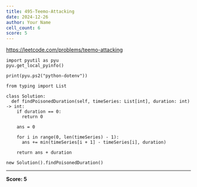 ```yaml
---
title: 495-Teemo-Attacking
date: 2024-12-26
author: Your Name
cell_count: 6
score: 5
---
```


https://leetcode.com/problems/teemo-attacking


```
import pyutil as pyu
pyu.get_local_pyinfo()
```


```
print(pyu.ps2("python-dotenv"))
```


```
from typing import List
```


```
class Solution:
  def findPoisonedDuration(self, timeSeries: List[int], duration: int) -> int:
    if duration == 0:
      return 0

    ans = 0

    for i in range(0, len(timeSeries) - 1):
      ans += min(timeSeries[i + 1] - timeSeries[i], duration)

    return ans + duration
```


```
new Solution().findPoisonedDuration()
```


---
**Score: 5**